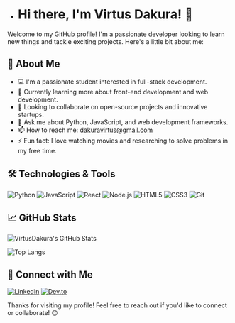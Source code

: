 - # Hi there, I'm Virtus Dakura! 👋

Welcome to my GitHub profile! I'm a passionate developer looking to learn new things and tackle exciting projects. Here's a little bit about me:

## 🚀 About Me

- 💻 I'm a passionate student interested in full-stack development.
- 🌱 Currently learning more about front-end development and web development.
- 👯 Looking to collaborate on open-source projects and innovative startups.
- 💬 Ask me about Python, JavaScript, and web development frameworks.
- 📫 How to reach me: [dakuravirtus@gmail.com](mailto:dakuravirtus@gmail.com)
- ⚡ Fun fact: I love watching movies and researching to solve problems in my free time.

## 🛠️ Technologies & Tools

![Python](https://img.shields.io/badge/-Python-3776AB?style=flat&logo=python&logoColor=white)
![JavaScript](https://img.shields.io/badge/-JavaScript-F7DF1E?style=flat&logo=javascript&logoColor=black)
![React](https://img.shields.io/badge/-React-61DAFB?style=flat&logo=react&logoColor=black)
![Node.js](https://img.shields.io/badge/-Node.js-339933?style=flat&logo=node.js&logoColor=white)
![HTML5](https://img.shields.io/badge/-HTML5-E34F26?style=flat&logo=html5&logoColor=white)
![CSS3](https://img.shields.io/badge/-CSS3-1572B6?style=flat&logo=css3&logoColor=white)
![Git](https://img.shields.io/badge/-Git-F05032?style=flat&logo=git&logoColor=white)

## 📈 GitHub Stats

![VirtusDakura's GitHub Stats](https://github-readme-stats.vercel.app/api?username=VirtusDakura&show_icons=true&theme=radical)

![Top Langs](https://github-readme-stats.vercel.app/api/top-langs/?username=VirtusDakura&layout=compact&theme=radical)

## 🔗 Connect with Me

[![LinkedIn](https://img.shields.io/badge/-LinkedIn-0077B5?style=flat&logo=linkedin&logoColor=white)](https://www.linkedin.com/in/virtus-dakura/)
[![Dev.to](https://img.shields.io/badge/-Dev.to-0A0A0A?style=flat&logo=dev.to&logoColor=white)](https://dev.to/virtusdakura)

Thanks for visiting my profile! Feel free to reach out if you'd like to connect or collaborate! 😊

<!---
VirtusDakura/VirtusDakura is a ✨ special ✨ repository because its `README.md` (this file) appears on your GitHub profile.
You can click the Preview link to take a look at your changes.
--->
